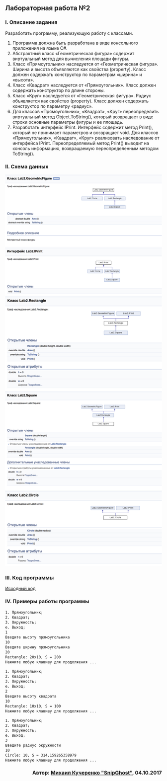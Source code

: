 ## Лабораторная работа №2

### I.	Описание задания
Разработать программу, реализующую работу с классами.
1.	Программа должна быть разработана в виде консольного приложения на языке C#.
2.	Абстрактный класс «Геометрическая фигура» содержит виртуальный метод для вычисления площади фигуры.
3.	Класс «Прямоугольник» наследуется от «Геометрическая фигура». Ширина и высота объявляются как свойства (property). Класс должен содержать конструктор по параметрам «ширина» и «высота».
4.	Класс «Квадрат» наследуется от «Прямоугольник». Класс должен содержать конструктор по длине стороны.
5.	Класс «Круг» наследуется от «Геометрическая фигура». Радиус объявляется как свойство (property). Класс должен содержать конструктор по параметру «радиус».
6.	Для классов «Прямоугольник», «Квадрат», «Круг» переопределить виртуальный метод Object.ToString(), который возвращает в виде строки основные параметры фигуры и ее площадь.
7.	Разработать интерфейс IPrint. Интерфейс содержит метод Print(), который не принимает параметров и возвращает void. Для классов «Прямоугольник», «Квадрат», «Круг» реализовать наследование от интерфейса IPrint. Переопределяемый метод Print() выводит на консоль информацию, возвращаемую переопределенным методом ToString().

### II. Схема данных

![GeometricFigure](img/1.png)
![IPrint](img/2.png)
![Rectangle](img/3.png)
![Square](img/4.png)
![Circle](img/5.png)

### III. Код программы

[Исходный код](https://github.com/RBizonDota/BCIT/blob/master/Lab_2/Lab_2/Program.cs)

### IV. Примеры работы программы

```
1. Прямоугольник;
2. Квадрат;
3. Окружность;
e. Выход;
1
Введите высоту прямоугольника
10
Введите ширину прямоугольника
20
Rectangle: 20x10, S = 200
Нажмите любую клавишу для продолжения ...
```

```
1. Прямоугольник;
2. Квадрат;
3. Окружность;
e. Выход;
2
Введите высоту квадрата
10
Rectangle: 10x10, S = 100
Нажмите любую клавишу для продолжения ...
```

```
1. Прямоугольник;
2. Квадрат;
3. Окружность;
e. Выход;
3
Введите радиус окружности
10
Circle: 10, S = 314,159265358979
Нажмите любую клавишу для продолжения ...
```

### <p align="right"> Автор: [Михаил Кучеренко "SnipGhost"](https://vk.com/snipghost), 04.10.2017 </p>

